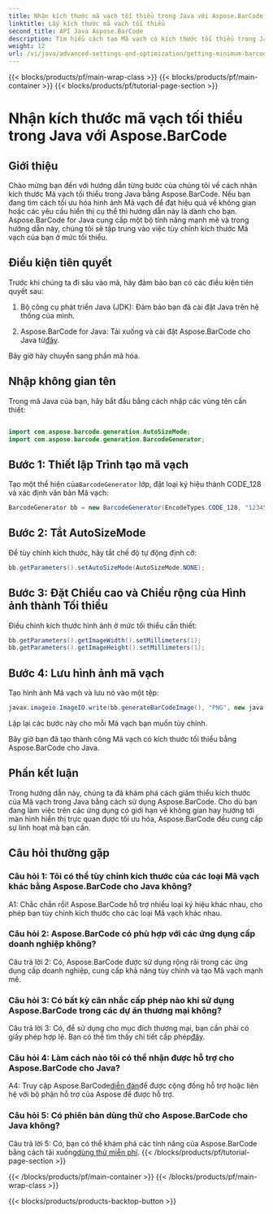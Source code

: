 ```yaml
---
title: Nhận kích thước mã vạch tối thiểu trong Java với Aspose.BarCode
linktitle: Lấy kích thước mã vạch tối thiểu
second_title: API Java Aspose.BarCode
description: Tìm hiểu cách tạo Mã vạch có kích thước tối thiểu trong Java bằng Aspose.BarCode. Hãy làm theo hướng dẫn từng bước của chúng tôi để tạo Mã vạch hiệu quả và tối ưu hóa không gian.
weight: 12
url: /vi/java/advanced-settings-and-optimization/getting-minimum-barcode-size/
---
```


{{< blocks/products/pf/main-wrap-class >}}
{{< blocks/products/pf/main-container >}}
{{< blocks/products/pf/tutorial-page-section >}}

# Nhận kích thước mã vạch tối thiểu trong Java với Aspose.BarCode

## Giới thiệu

Chào mừng bạn đến với hướng dẫn từng bước của chúng tôi về cách nhận kích thước Mã vạch tối thiểu trong Java bằng Aspose.BarCode. Nếu bạn đang tìm cách tối ưu hóa hình ảnh Mã vạch để đạt hiệu quả về không gian hoặc các yêu cầu hiển thị cụ thể thì hướng dẫn này là dành cho bạn. Aspose.BarCode for Java cung cấp một bộ tính năng mạnh mẽ và trong hướng dẫn này, chúng tôi sẽ tập trung vào việc tùy chỉnh kích thước Mã vạch của bạn ở mức tối thiểu.

## Điều kiện tiên quyết

Trước khi chúng ta đi sâu vào mã, hãy đảm bảo bạn có các điều kiện tiên quyết sau:

1. Bộ công cụ phát triển Java (JDK): Đảm bảo bạn đã cài đặt Java trên hệ thống của mình.

2.  Aspose.BarCode for Java: Tải xuống và cài đặt Aspose.BarCode cho Java từ[đây](https://releases.aspose.com/barcode/java/).

Bây giờ hãy chuyển sang phần mã hóa.

## Nhập không gian tên

Trong mã Java của bạn, hãy bắt đầu bằng cách nhập các vùng tên cần thiết:

```java

import com.aspose.barcode.generation.AutoSizeMode;
import com.aspose.barcode.generation.BarcodeGenerator;
```

## Bước 1: Thiết lập Trình tạo mã vạch

 Tạo một thể hiện của`BarcodeGenerator` lớp, đặt loại ký hiệu thành CODE_128 và xác định văn bản Mã vạch:

```java
BarcodeGenerator bb = new BarcodeGenerator(EncodeTypes.CODE_128, "1234567");
```

## Bước 2: Tắt AutoSizeMode

Để tùy chỉnh kích thước, hãy tắt chế độ tự động định cỡ:

```java
bb.getParameters().setAutoSizeMode(AutoSizeMode.NONE);
```

## Bước 3: Đặt Chiều cao và Chiều rộng của Hình ảnh thành Tối thiểu

Điều chỉnh kích thước hình ảnh ở mức tối thiểu cần thiết:

```java
bb.getParameters().getImageWidth().setMillimeters(1);
bb.getParameters().getImageHeight().setMillimeters(1);
```

## Bước 4: Lưu hình ảnh mã vạch

Tạo hình ảnh Mã vạch và lưu nó vào một tệp:

```java
javax.imageio.ImageIO.write(bb.generateBarCodeImage(), "PNG", new java.io.File(dataDir + "minimumresult.png"));
```

Lặp lại các bước này cho mỗi Mã vạch bạn muốn tùy chỉnh.

Bây giờ bạn đã tạo thành công Mã vạch có kích thước tối thiểu bằng Aspose.BarCode cho Java.

## Phần kết luận

Trong hướng dẫn này, chúng ta đã khám phá cách giảm thiểu kích thước của Mã vạch trong Java bằng cách sử dụng Aspose.BarCode. Cho dù bạn đang làm việc trên các ứng dụng có giới hạn về không gian hay hướng tới màn hình hiển thị trực quan được tối ưu hóa, Aspose.BarCode đều cung cấp sự linh hoạt mà bạn cần.

## Câu hỏi thường gặp

### Câu hỏi 1: Tôi có thể tùy chỉnh kích thước của các loại Mã vạch khác bằng Aspose.BarCode cho Java không?

A1: Chắc chắn rồi! Aspose.BarCode hỗ trợ nhiều loại ký hiệu khác nhau, cho phép bạn tùy chỉnh kích thước cho các loại Mã vạch khác nhau.

### Câu hỏi 2: Aspose.BarCode có phù hợp với các ứng dụng cấp doanh nghiệp không?

Câu trả lời 2: Có, Aspose.BarCode được sử dụng rộng rãi trong các ứng dụng cấp doanh nghiệp, cung cấp khả năng tùy chỉnh và tạo Mã vạch mạnh mẽ.

### Câu hỏi 3: Có bất kỳ cân nhắc cấp phép nào khi sử dụng Aspose.BarCode trong các dự án thương mại không?

 Câu trả lời 3: Có, để sử dụng cho mục đích thương mại, bạn cần phải có giấy phép hợp lệ. Bạn có thể tìm thấy chi tiết cấp phép[đây](https://purchase.aspose.com/buy).

### Câu hỏi 4: Làm cách nào tôi có thể nhận được hỗ trợ cho Aspose.BarCode cho Java?

 A4: Truy cập Aspose.BarCode[diễn đàn](https://forum.aspose.com/c/barcode/13)để được cộng đồng hỗ trợ hoặc liên hệ với bộ phận hỗ trợ của Aspose để được hỗ trợ.

### Câu hỏi 5: Có phiên bản dùng thử cho Aspose.BarCode cho Java không?

 Câu trả lời 5: Có, bạn có thể khám phá các tính năng của Aspose.BarCode bằng cách tải xuống[dùng thử miễn phí](https://releases.aspose.com/).
{{< /blocks/products/pf/tutorial-page-section >}}

{{< /blocks/products/pf/main-container >}}
{{< /blocks/products/pf/main-wrap-class >}}

{{< blocks/products/products-backtop-button >}}
